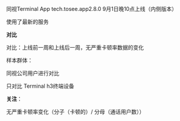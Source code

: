 

同视Terminal App tech.tosee.app2.8.0  9月1日晚10点上线（内侧版本）

使用了最新的服务



**对比**

对比：上线前一周和上线后一周，无严重卡顿率数据的变化



样本群体：

同视公司用户进行对比

只对比 Terminal h3终端设备

**关注**：

无严重卡顿率变化（分子（卡顿的）/ 分母（通话用户数））


